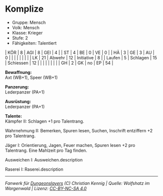 # Komplize  
- Gruppe: Mensch  
- Volk: Mensch  
- Klasse: Krieger  
- Stufe: 2  
- Fähigkeiten: Talentiert  


| KÖR    | 8  | AGI      | 8  | GEI        | 4  |
| ST     | 4  | BE       | 0  | VE         | 0  |
| HÄ     | 3  | GE       | 3  | AU         | 0  |
|        |    |          |    |            |    |
| LK     | 21 | Abwehr   | 12 | Initiative | 8  |
| Laufen | 5  | Schlagen | 15 | Schiessen  | 12 |
|        |    |          |    |            |    |
| GH     | 2  | GK       | no | EP         | 54 |


**Bewaffnung:**  
Axt (WB+1), Speer (WB+1)

**Panzerung:**  
Lederpanzer (PA+1)

**Ausrüstung:**  
Lederpanzer (PA+1)

**Talente:**  
Kämpfer II: Schlagen +1 pro Talentrang.

Wahrnehmung II: Bemerken, Spuren lesen, Suchen, Inschrift entziffern +2 pro Talentrang.

Jäger I: Orientierung, Jagen, Feuer machen, Spuren lesen +2 pro Talentrang. Eine Mahlzeit pro Tag finden.

Ausweichen I: Ausweichen.description

Raserei I: Raserei.description





___
*Fanwerk für [Dungeonslayers](https://www.dungeonslayers.net/) (C) Christian Kennig | Quelle: Wolfshatz im Wargenwald | Lizenz: [CC-BY-NC-SA 4.0](https://creativecommons.org/licenses/by-nc-sa/4.0/deed.de)*